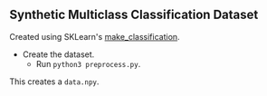 Synthetic Multiclass Classification Dataset
---
Created using SKLearn's [make_classification](https://scikit-learn.org/stable/modules/generated/sklearn.datasets.make_classification.html).

* Create the dataset.
	* Run `python3 preprocess.py`.

This creates a `data.npy`.
